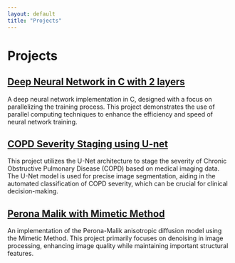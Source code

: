 ```yaml
---
layout: default
title: "Projects"
---
```


# Projects

## [Deep Neural Network in C with 2 layers](https://github.com/thomkell/DeepNeuralNetwork)
A deep neural network implementation in C, designed with a focus on parallelizing the training process. This project demonstrates the use of parallel computing techniques to enhance the efficiency and speed of neural network training.

## [COPD Severity Staging using U-net](https://github.com/thomkell/COPD-Severity-Staging)
This project utilizes the U-Net architecture to stage the severity of Chronic Obstructive Pulmonary Disease (COPD) based on medical imaging data. The U-Net model is used for precise image segmentation, aiding in the automated classification of COPD severity, which can be crucial for clinical decision-making.

## [Perona Malik with Mimetic Method](https://github.com/thomkell/PeronaMalikwithMimeticMethod)
An implementation of the Perona-Malik anisotropic diffusion model using the Mimetic Method. This project primarily focuses on denoising in image processing, enhancing image quality while maintaining important structural features.